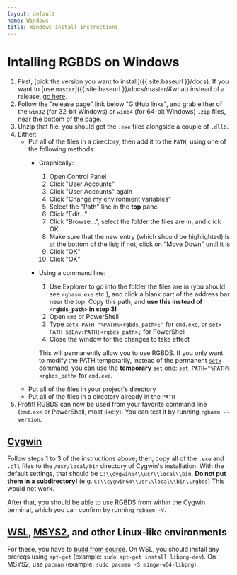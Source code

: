 ```yaml
---
layout: default
name: Windows
title: Windows install instructions
---
```


# Intalling RGBDS on Windows

1. First, [pick the version you want to install]({{ site.baseurl }}/docs). If you want to [use `master`]({{ site.baseurl }}/docs/master/#what) instead of a release, [go here](master).
2. Follow the "release page" link below "GitHub links", and grab either of the `win32` (for 32-bit Windows) or `win64` (for 64-bit Windows) `.zip` files, near the bottom of the page.
3. Unzip that file, you should get the `.exe` files alongside a couple of `.dll`s.
4. Either:
   - Put all of the files in a directory, then add it to the `PATH`, using one of the following methods:
     - Graphically:
       1. Open Control Panel
       2. Click "User Accounts"
       3. Click "User Accounts" again
       4. Click "Change my environment variables"
       5. Select the "Path" line in the **top** panel
       6. Click "Edit..."
       7. Click "Browse...", select the folder the files are in, and click OK
       8. Make sure that the new entry (which should be highlighted) is at the bottom of the list; if not, click on "Move Down" until it is
       9. Click "OK"
       10. Click "OK"
     - Using a command line:
       1. Use Explorer to go into the folder the files are in (you should see `rgbasm.exe` etc.), and click a blank part of the address bar near the top. Copy this path, and **use this instead of `<rgbds_path>` in step 3!**
       2. Open `cmd` or PowerShell
       3. Type `setx PATH "%PATH%<rgbds_path>;"` for `cmd.exe`, or `setx PATH ${Env:PATH}<rgbds_path>;` for PowerShell
       4. Close the window for the changes to take effect
       
       This will permanently allow you to use RGBDS. If you only want to modify the PATH temporarily, instead of the permanent [`setx` command](https://docs.microsoft.com/en-us/windows-server/administration/windows-commands/setx), you can use  the **temporary** [`set` one](https://docs.microsoft.com/en-us/windows-server/administration/windows-commands/set_1): `set PATH="%PATH%<rgbds_path>` for `cmd.exe`.
   - Put all of the files in your project's directory
   - Put all of the files in a directory already in the `PATH`
5. Profit! RGBDS can now be used from your favorite command line (`cmd.exe` or PowerShell, most likely). You can test it by running `rgbasm --version`.

## [Cygwin](https://cygwin.com/)

Follow steps 1 to 3 of the instructions above; then, copy all of the `.exe` and `.dll` files to the `/usr/local/bin` directory of Cygwin's installation. With the default settings, that should be `C:\\cygwin64\\usr\\local\\bin`. **Do not put them in a subdirectory!** (e.g. `C:\\cygwin64\\usr\\local\\bin\\rgbds`) This would not work.

After that, you should be able to use RGBDS from within the Cygwin terminal, which you can confirm by running `rgbasm -V`.

## [WSL](https://docs.microsoft.com/en-us/windows/wsl/), [MSYS2](https://github.com/msys2/msys2), and other Linux-like environments

For these, you have to [build from source](source). On WSL, you should install any prereqs using `apt-get` (example: `sudo apt-get install libpng-dev`). On MSYS2, use `pacman` (example: `sudo pacman -S mingw-w64-libpng`).
